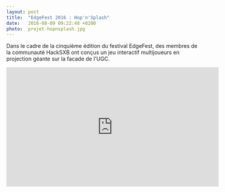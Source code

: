 ```yaml
---
layout: post
title:  "EdgeFest 2016 : Hop'n'Splash"
date:   2016-08-09 09:22:48 +0200
photo:	projet-hopnsplash.jpg
---
```

Dans le cadre de la cinquième édition du festival EdgeFest, des membres de la communauté HackSXB ont conçus un jeu interactif multijoueurs en projection géante sur la facade de l'UGC.

<iframe width="560" height="315" src="https://www.youtube.com/embed/2HhFobpO63Q" frameborder="0" allowfullscreen></iframe>